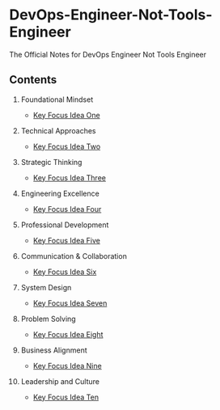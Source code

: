 # DevOps-Engineer-Not-Tools-Engineer
The Official Notes for DevOps Engineer Not Tools Engineer

## Contents

1. Foundational Mindset
   - [Key Focus Idea One](Key-ideas-one.md)
  
2. Technical Approaches
   - [Key Focus Idea Two](Key-ideas-two.md)

3. Strategic Thinking
   - [Key Focus Idea Three](Key-ideas-three.md)

4. Engineering Excellence
   - [Key Focus Idea Four](Key-ideas-four.md)

5. Professional Development
   - [Key Focus Idea Five](Key-ideas-five.md)
     
6. Communication & Collaboration
   - [Key Focus Idea Six](Key-ideas-six.md)

7. System Design
   - [Key Focus Idea Seven](Key-ideas-seven.md)
     
8. Problem Solving
   - [Key Focus Idea Eight](Key-ideas-eight.md)

9. Business Alignment
   - [Key Focus Idea Nine](Key-ideas-nine.md)
  
10. Leadership and Culture
    - [Key Focus Idea Ten](Key-ideas-ten.md)
